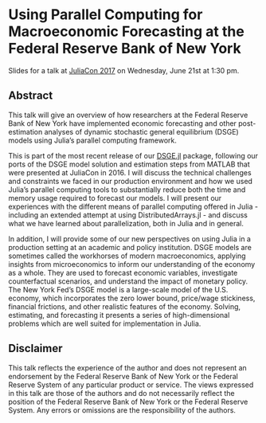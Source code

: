 # Using Parallel Computing for Macroeconomic Forecasting at the Federal Reserve Bank of New York

Slides for a talk at [JuliaCon 2017](http://juliacon.org/2017/) on Wednesday,
June 21st at 1:30 pm.

## Abstract

This talk will give an overview of how researchers at the Federal Reserve Bank
of New York have implemented economic forecasting and other post-estimation
analyses of dynamic stochastic general equilibrium (DSGE) models using Julia’s
parallel computing framework.

This is part of the most recent release of
our [DSGE.jl](https://github.com/FRBNY-DSGE/DSGE.jl) package, following our
ports of the DSGE model solution and estimation steps from MATLAB that were
presented at JuliaCon in 2016. I will discuss the technical challenges and
constraints we faced in our production environment and how we used Julia’s
parallel computing tools to substantially reduce both the time and memory usage
required to forecast our models. I will present our experiences with the
different means of parallel computing offered in Julia - including an extended
attempt at using DistributedArrays.jl - and discuss what we have learned about
parallelization, both in Julia and in general.

In addition, I will provide some of our new perspectives on using Julia in a
production setting at an academic and policy institution. DSGE models are
sometimes called the workhorses of modern macroeconomics, applying insights from
microeconomics to inform our understanding of the economy as a whole. They are
used to forecast economic variables, investigate counterfactual scenarios, and
understand the impact of monetary policy. The New York Fed’s DSGE model is a
large-scale model of the U.S. economy, which incorporates the zero lower bound,
price/wage stickiness, financial frictions, and other realistic features of the
economy. Solving, estimating, and forecasting it presents a series of
high-dimensional problems which are well suited for implementation in Julia.

## Disclaimer

This talk reflects the experience of the author and does not represent an
endorsement by the Federal Reserve Bank of New York or the Federal Reserve
System of any particular product or service. The views expressed in this talk
are those of the authors and do not necessarily reflect the position of the
Federal Reserve Bank of New York or the Federal Reserve System. Any errors or
omissions are the responsibility of the authors.
